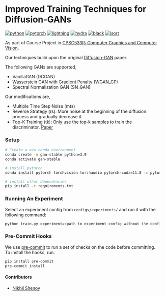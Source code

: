 # Improved Training Techniques for Diffusion-GANs

[![python](https://img.shields.io/badge/-Python_3.9-blue?logo=python&logoColor=white)](https://github.com/pre-commit/pre-commit)
[![pytorch](https://img.shields.io/badge/PyTorch_2.0+-ee4c2c?logo=pytorch&logoColor=white)](https://pytorch.org/get-started/locally/)
[![lightning](https://img.shields.io/badge/-Lightning_1.9.4-792ee5?logo=pytorchlightning&logoColor=white)](https://pytorchlightning.ai/)
[![hydra](https://img.shields.io/badge/Config-Hydra_1.3.1-89b8cd)](https://hydra.cc/)
[![black](https://img.shields.io/badge/Code%20Style-Black-black.svg?labelColor=gray)](https://black.readthedocs.io/en/stable/)
[![isort](https://img.shields.io/badge/%20imports-isort-%231674b1?style=flat&labelColor=ef8336)](https://pycqa.github.io/isort/) <br>

As part of Course Project in [CPSC533R: Computer Graphics and Computer Vision](https://www.cs.ubc.ca/~rhodin/2022_2023_CPSC_533R/).

Our techniques build upon the original [Diffusion-GAN](https://openreview.net/forum?id=HZf7UbpWHuA) paper.

The following GANs are supported,
* VanillaGAN (DCGAN)
* Wasserstein GAN with Gradient Penalty (WGAN_GP)
* Spectral Normalization GAN (SN_GAN)

Our modifications are,
* Multiple Time Step Noise (mts)
* Reverse Strategy (rs): More noise at the beginning of the diffusion process and gradually decrease it.
* Top-K Training (tk): Only use the top-k samples to train the discriminator. [Paper](https://arxiv.org/abs/2002.06224)

### Setup
```bash
# Create a new conda environment
conda create -n gan-stable python=3.9
conda activate gan-stable

# install pytorch
conda install pytorch torchvision torchaudio pytorch-cuda=11.8 -c pytorch -c nvidia

# install other dependencies
pip install -r requirements.txt
```

### Running An Experiment
Select an experiment config from `configs/experiments/` and run it with the following command:
```bash
python train.py experiment=<path to experiment config without the configs/experiment prefix>
```

### Pre-Commit Hooks
We use [pre-commit](https://pre-commit.com/) to run a set of checks on the code before committing. To install the hooks, run:
```bash
pip install pre-commit
pre-commit install
```

#### Contributors
- [Nikhil Shenoy](https://shenoynikhil.com/about)

